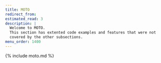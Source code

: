 ```yaml
---
title: MOTO
redirect_from:
estimated_read: 3
description: |
  Welcome to MOTO.
  This section has extented code examples and features that were not
  covered by the other subsections.
menu_order: 1400
---
```


{% include moto.md %}
